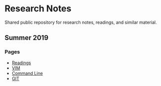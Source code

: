 # Research Notes

Shared public repository for research notes, readings, and similar material.

## Summer 2019

### Pages

* [Readings](readings/main.html)
* [VIM](vim/)
* [Command Line](cmd/)
* [GIT](git/)
